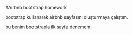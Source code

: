 #Airbnb bootstrap homework

bootstrap kullanarak airbnb sayfasını oluşturmaya çalıştım.

bu benim bootstrapla ilk sayfa denemem.
